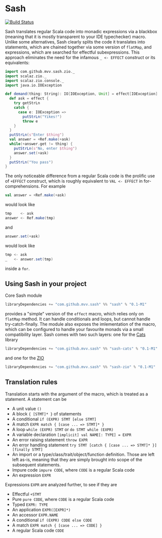 # Sash
[![Build Status](https://travis-ci.com/mvv/sash.svg?branch=master)](https://travis-ci.com/mvv/sash)

Sash translates regular Scala code into monadic expressions via a blackbox (meaning that it is mostly transparent to your IDE
typechecker) macro. Unlike some alternatives, Sash clearly splits the code it translates into statements, which are chained
together via some version of `flatMap`, and expressions, which are searched for effectful subexpressions. This approach
eliminates the need for the infamous `_ <- EFFECT` construct or its equivalents:

```scala
import com.github.mvv.sash.zio._
import scalaz.zio._
import scalaz.zio.console._
import java.io.IOException

def demand(thing: String): IO[IOException, Unit] = effect[IOException] {
  def ask = effect {
    try getStrLn
    catch {
      case e: IOException =>
        putStrLn("Yikes!")
        throw e
    }
  }
  putStrLn(s"Enter $thing")
  val answer = +Ref.make(+ask)
  while(+answer.get != thing) {
    putStrLn(s"No, enter $thing")
    answer.set(+ask)
  }
  putStrLn("You pass")
}
```

The only noticeable difference from a regular Scala code is the prolific use of `+EFFECT` construct, which is roughly
equivalent to `VAL <- EFFECT` in for-comprehensions. For example

```scala
val answer = +Ref.make(+ask)
```

would look like

```scala
tmp    <- ask
answer <- Ref.make(tmp)
```
and

```scala
answer.set(+ask)
```

would look like

```scala
tmp <- ask
_   <- answer.set(tmp)
```

inside a `for`.

## Using Sash in your project

Core Sash module

```scala
libraryDependencies += "com.github.mvv.sash" %% "sash" % "0.1-M1"
```

provides a "simple" version of the `effect` macro, which relies only on `flatMap` method. It can handle conditionals and loops,
but cannot handle try-catch-finally. The module also exposes the imlementation of the macro, which can be configured to handle
your favourite monads via a small compatibility layer. Sash comes with two such layers: one for the
[Cats](https://typelevel.org/cats) library

```scala
libraryDependencies += "com.github.mvv.sash" %% "sash-cats" % "0.1-M1"
```

and one for the [ZIO](https://github.com/scalaz/scalaz-zio)

```scala
libraryDependencies += "com.github.mvv.sash" %% "sash-zio" % "0.1-M1"
```

## Translation rules

Translation starts with the argument of the macro, which is treated as a statement. A statement can be

  * A unit value `()`
  * A block `{ [STMT]* }` of statements
  * A conditional `if (EXPR) STMT [else STMT]`
  * A match `EXPR match { [case ... => STMT]* }`
  * A loop `while (EXPR) STMT` or `do STMT while (EXPR)`
  * A variable declaration `[implicit] val NAME[: TYPE] = EXPR`
  * An error raising statement `throw EXPR`
  * An error handling statement `try STMT [catch { [case ... => STMT]* }] [finally STMT]`
  * An import or a type/class/trait/object/function definition. Those are left left as-is, meaning that they are simply brought
    into scope of the subsequent statements.
  * Impure code `impure CODE`, where `CODE` is a regular Scala code
  * An expression `EXPR`

Expressions `EXPR` are analyzed further, to see if they are

  * Effectful `+STMT`
  * Pure `pure CODE`, where `CODE` is a regular Scala code
  * Typed `EXPR: TYPE`
  * An application `EXPR([EXPR]*)`
  * An accessor `EXPR.NAME`
  * A conditional `if (EXPR) CODE else CODE`
  * A match `EXPR match { [case ... => CODE] }`
  * A regular Scala code `CODE`

